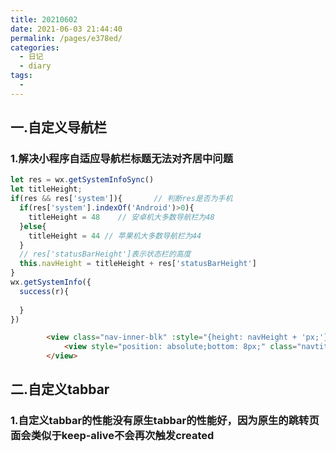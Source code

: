 ```yaml
---
title: 20210602
date: 2021-06-03 21:44:40
permalink: /pages/e378ed/
categories:
  - 日记
  - diary
tags:
  - 
---
```

## 一.自定义导航栏

### 1.解决小程序自适应导航栏标题无法对齐居中问题

```js
let res = wx.getSystemInfoSync()
let titleHeight;
if(res && res['system']){		// 判断res是否为手机
  if(res['system'].indexOf('Android')>0){
    titleHeight = 48	// 安卓机大多数导航栏为48
  }else{
    titleHeight = 44 // 苹果机大多数导航栏为44
  }
  // res['statusBarHeight']表示状态栏的高度
  this.navHeight = titleHeight + res['statusBarHeight']
}
wx.getSystemInfo({
  success(r){
    
  }
})
```

```html
		<view class="nav-inner-blk" :style="{height: navHeight + 'px;'}">
			<view style="position: absolute;bottom: 8px;" class="navtitle">title</view>
		</view>
```

## 二.自定义tabbar

### 1.自定义tabbar的性能没有原生tabbar的性能好，因为原生的跳转页面会类似于keep-alive不会再次触发created